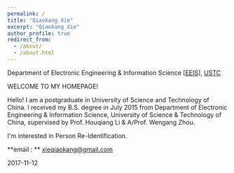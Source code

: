 ```yaml
---
permalink: /
title: "Qiaokang Xie"
excerpt: "Qiaokang Xie"
author_profile: true
redirect_from:
  - /about/
  - /about.html
---
```


Department of Electronic Engineering & Information Science [[EEIS](http://eeis.ustc.edu.cn/)], [USTC](http://www.ustc.edu.cn/)

WELCOME TO MY HOMEPAGE!

Hello! I am a postgraduate in University of Science and Technology of China. I received my B.S. degree in July 2015 from Department of Electronic Engineering & Information Science, University of Science & Technology of China, supervised by Prof. Houqiang Li & A/Prof. Wengang Zhou.

I'm interested in Person Re-Identification.

**email : ** xieqiaokang@gmail.com

2017-11-12
